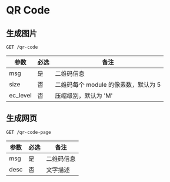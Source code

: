 # QR Code

## 生成图片

```
GET /qr-code
```

|参数|必选|备注|
|---|---|---|
|msg|是|二维码信息|
|size|否|二维码每个 module 的像素数，默认为 5|
|ec_level|否|压缩级别，默认为 'M'|

## 生成网页

```
GET /qr-code-page
```

|参数|必选|备注|
|---|---|---|
|msg|是|二维码信息|
|desc|否|文字描述|

